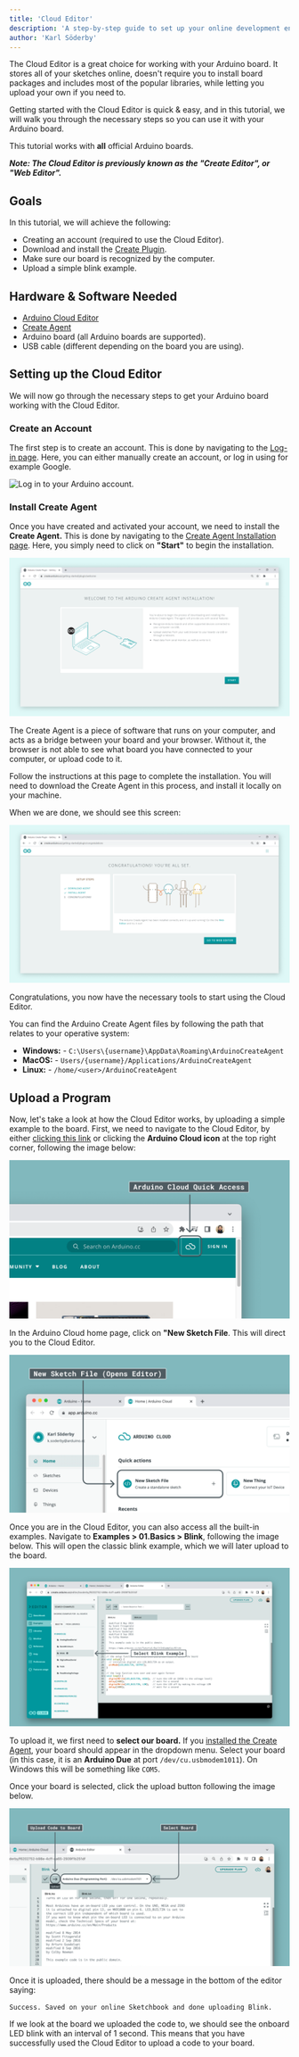 ```yaml
---
title: 'Cloud Editor'
description: 'A step-by-step guide to set up your online development environment.'
author: 'Karl Söderby'
---
```



The Cloud Editor is a great choice for working with your Arduino board. It stores all of your sketches online, doesn't require you to install board packages and includes most of the popular libraries, while letting you upload your own if you need to.

Getting started with the Cloud Editor is quick & easy, and in this tutorial, we will walk you through the necessary steps so you can use it with your Arduino board.

This tutorial works with **all** official Arduino boards.

***Note: The Cloud Editor is previously known as the "Create Editor", or "Web Editor".***

## Goals

In this tutorial, we will achieve the following:

- Creating an account (required to use the Cloud Editor).
- Download and install the [Create Plugin](https://create.arduino.cc/getting-started/plugin/welcome).
- Make sure our board is recognized by the computer.
- Upload a simple blink example.

## Hardware & Software Needed

- [Arduino Cloud Editor](https://create.arduino.cc/editor)
- [Create Agent](https://create.arduino.cc/getting-started/plugin/welcome)
- Arduino board (all Arduino boards are supported).
- USB cable (different depending on the board you are using).

## Setting up the Cloud Editor

We will now go through the necessary steps to get your Arduino board working with the Cloud Editor.

### Create an Account

The first step is to create an account. This is done by navigating to the [Log-in page](login.arduino.cc/login). Here, you can either manually create an account, or log in using for example Google.

![Log in to your Arduino account.](assets/login.png)

### Install Create Agent

Once you have created and activated your account, we need to install the **Create Agent.** This is done by navigating to the [Create Agent Installation page](https://create.arduino.cc/getting-started/plugin/welcome). Here, you simply need to click on **"Start"** to begin the installation.

![Installing.](assets/WebEditorInstall_2.png)

The Create Agent is a piece of software that runs on your computer, and acts as a bridge between your board and your browser. Without it, the browser is not able to see what board you have connected to your computer, or upload code to it.

Follow the instructions at this page to complete the installation. You will need to download the Create Agent in this process, and install it locally on your machine.

When we are done, we should see this screen:

![Agent successfully installed.](assets/WebEditorInstall_3.png)

Congratulations, you now have the necessary tools to start using the Cloud Editor.

You can find the Arduino Create Agent files by following the path that relates to your operative system:
- **Windows:** - `C:\Users\{username}\AppData\Roaming\ArduinoCreateAgent`
- **MacOS:** - `Users/{username}/Applications/ArduinoCreateAgent`
- **Linux:** - `/home/<user>/ArduinoCreateAgent`

## Upload a Program

Now, let's take a look at how the Cloud Editor works, by uploading a simple example to the board. First, we need to navigate to the Cloud Editor, by either [clicking this link](https://create.arduino.cc/editor) or clicking the **Arduino Cloud icon** at the top right corner, following the image below:

![Clicking on the Arduino Cloud button.](assets/quick-access.png)

In the Arduino Cloud home page, click on **"New Sketch File**. This will direct you to the Cloud Editor.

![Create new sketch file.](assets/create-sketch.png)

Once you are in the Cloud Editor, you can also access all the built-in examples. Navigate to **Examples > 01.Basics > Blink**, following the image below. This will open the classic blink example, which we will later upload to the board.

![Check if connected boards can be found.](assets/blink.png)


To upload it, we first need to **select our board.** If you [installed the Create Agent](#install-a-plugin), your board should appear in the dropdown menu. Select your board (in this case, it is an **Arduino Due** at port `/dev/cu.usbmodem1011`). On Windows this will be something like `COM5`.

Once your board is selected, click the upload button following the image below.

![Upload the sketch to the board.](assets/upload.png)

Once it is uploaded, there should be a message in the bottom of the editor saying:

```
Success. Saved on your online Sketchbook and done uploading Blink.
```

If we look at the board we uploaded the code to, we should see the onboard LED blink with an interval of 1 second. This means that you have successfully used the Cloud Editor to upload a code to your board.
